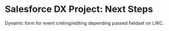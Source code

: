 # Salesforce DX Project: Next Steps

Dynamic form for event creting/editing depending passed fieldset on LWC.

